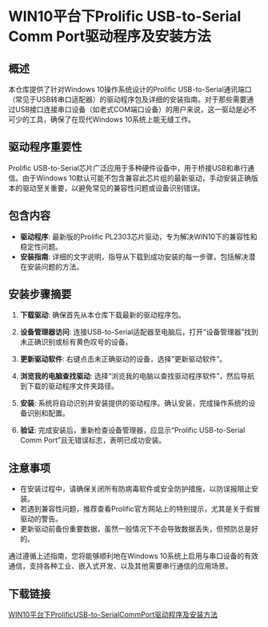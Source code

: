 # WIN10平台下Prolific USB-to-Serial Comm Port驱动程序及安装方法

## 概述

本仓库提供了针对Windows 10操作系统设计的Prolific USB-to-Serial通讯端口（常见于USB转串口适配器）的驱动程序包及详细的安装指南。对于那些需要通过USB接口连接串口设备（如老式COM端口设备）的用户来说，这一驱动是必不可少的工具，确保了在现代Windows 10系统上能无缝工作。

## 驱动程序重要性

Prolific USB-to-Serial芯片广泛应用于多种硬件设备中，用于桥接USB和串行通信。由于Windows 10默认可能不包含兼容此芯片组的最新驱动，手动安装正确版本的驱动至关重要，以避免常见的兼容性问题或设备识别错误。

## 包含内容

- **驱动程序**: 最新版的Prolific PL2303芯片驱动，专为解决WIN10下的兼容性和稳定性问题。
- **安装指南**: 详细的文字说明，指导从下载到成功安装的每一步骤，包括解决潜在安装问题的方法。

## 安装步骤摘要

1. **下载驱动**: 确保首先从本仓库下载最新的驱动程序包。
   
2. **设备管理器访问**: 连接USB-to-Serial适配器至电脑后，打开“设备管理器”找到未正确识别或标有黄色叹号的设备。

3. **更新驱动软件**: 右键点击未正确驱动的设备，选择“更新驱动软件”。

4. **浏览我的电脑查找驱动**: 选择“浏览我的电脑以查找驱动程序软件”，然后导航到下载的驱动程序文件夹路径。

5. **安装**: 系统将自动识别并安装提供的驱动程序。确认安装，完成操作系统的设备识别和配置。

6. **验证**: 完成安装后，重新检查设备管理器，应显示“Prolific USB-to-Serial Comm Port”且无错误标志，表明已成功安装。

## 注意事项

- 在安装过程中，请确保关闭所有防病毒软件或安全防护措施，以防误报阻止安装。
- 若遇到兼容性问题，推荐查看Prolific官方网站上的特别提示，尤其是关于假冒驱动的警告。
- 更新驱动前备份重要数据，虽然一般情况下不会导致数据丢失，但预防总是好的。

通过遵循上述指南，您将能够顺利地在Windows 10系统上启用与串口设备的有效通信，支持各种工业、嵌入式开发、以及其他需要串行通信的应用场景。

## 下载链接

[WIN10平台下ProlificUSB-to-SerialCommPort驱动程序及安装方法](https://pan.quark.cn/s/0acb2c5c8693)